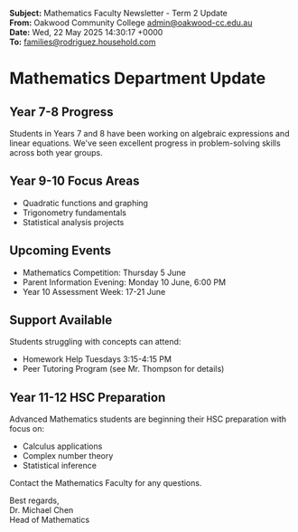 **Subject:** Mathematics Faculty Newsletter - Term 2 Update  
**From:** Oakwood Community College <admin@oakwood-cc.edu.au>  
**Date:** Wed, 22 May 2025 14:30:17 +0000  
**To:** families@rodriguez.household.com  

# Mathematics Department Update

## Year 7-8 Progress
Students in Years 7 and 8 have been working on algebraic expressions and linear equations. We've seen excellent progress in problem-solving skills across both year groups.

## Year 9-10 Focus Areas
- Quadratic functions and graphing
- Trigonometry fundamentals  
- Statistical analysis projects

## Upcoming Events
- Mathematics Competition: Thursday 5 June
- Parent Information Evening: Monday 10 June, 6:00 PM
- Year 10 Assessment Week: 17-21 June

## Support Available
Students struggling with concepts can attend:
- Homework Help Tuesdays 3:15-4:15 PM
- Peer Tutoring Program (see Mr. Thompson for details)

## Year 11-12 HSC Preparation
Advanced Mathematics students are beginning their HSC preparation with focus on:
- Calculus applications
- Complex number theory
- Statistical inference

Contact the Mathematics Faculty for any questions.

Best regards,  
Dr. Michael Chen  
Head of Mathematics
